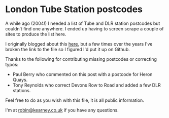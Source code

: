 # London Tube Station postcodes

A while ago (2004!) I needed a list of Tube and DLR station postcodes but couldn’t find one anywhere. I ended up having to screen scrape a couple of sites to produce the list here.

I originally blogged about this [here](http://usefulthings.org.uk/2004/04/london-tube-station-postcodes/), but a few times over the years I've broken the link to the file so I figured I'd put it up on Github.

Thanks to the following for contributing missing postcodes or correcting typos:

* Paul Berry who commented on this post with a postcode for Heron Quays.
* Tony Reynolds who correct Devons Row to Road and added a few DLR stations.

Feel free to do as you wish with this file, it is all public information.

I'm at robin@kearney.co.uk if you have any questions.
